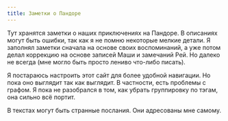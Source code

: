 ```yaml
---
title: Заметки о Пандоре
---
```

Тут хранятся заметки о наших приключениях на Пандоре. В описаниях могут быть ошибки, так как я не помню некоторые мелкие детали. Я заполнял заметки сначала на основе своих воспоминаний, а уже потом делал коррекцию на основе записей Маши и замечаний Рей. Но далеко не всегда (мне могло быть просто лениво что-либо писать).

Я постараюсь настроить этот сайт для более удобной навигации. Но пока оно выглядит так как выглядит. В частности, есть проблемы с графом. Я пока не разобрался в том, как убрать группировку по тэгам, она сильно всё портит.

В текстах могут быть странные послания. Они адресованы мне самому.